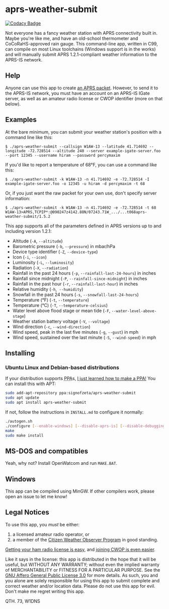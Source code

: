 # aprs-weather-submit

[![Codacy Badge](https://api.codacy.com/project/badge/Grade/a5e5337dd57b486089391aabd2f5429b)](https://app.codacy.com/gh/rhymeswithmogul/aprs-weather-submit?utm_source=github.com\&utm_medium=referral\&utm_content=rhymeswithmogul/aprs-weather-submit\&utm_campaign=Badge_Grade_Settings)

Not everyone has a fancy weather station with APRS connectivity built in.  Maybe you're like me, and have an old-school thermometer and CoCoRaHS-approved rain gauge.  This command-line app, written in C99, can compile on most Linux toolchains (Windows support is in the works) and will manually submit APRS 1.2.1-compliant weather information to the APRS-IS network.

## Help

Anyone can use this app to create [an APRS packet](http://www.aprs.org/doc/APRS101.PDF).  However, to send it to the APRS-IS network, you must have an account on an APRS-IS IGate server, as well as an amateur radio license or CWOP identifier (more on that below).

## Examples

At the bare minimum, you can submit your weather station's position with a command line like this:

```console
$ ./aprs-weather-submit --callsign W1AW-13 --latitude 41.714692 --longitude -72.728514 --altitude 240 --server example-igate-server.foo --port 12345 --username hiram --password percymaxim
```

If you'd like to report a temperature of 68°F, you can use a command like this:

```console
$ ./aprs-weather-submit -k W1AW-13 -n 41.714692 -e -72.728514 -I example-igate-server.foo -o 12345 -u hiram -d percymaxim -t 68
```

Or, if you just want the raw packet for your own use, don't specify server information:

```console
$ ./aprs-weather-submit -k W1AW-13 -n 41.714692 -e -72.728514 -t 68
W1AW-13>APRS,TCPIP*:@090247z4142.88N/07243.71W_.../...t068aprs-weather-submit/1.5.2
```

This app supports all of the parameters defined in APRS versions up to and including version 1.2.1:

*   Altitude (`-A`, `--altitude`)
*   Barometric pressure (`-b`, `--pressure`) in mbar/hPa
*   Device type identifier (`-Z`, `--device-type`)
*   Icon (`-i`, `--icon`)
*   Luminosity (`-L`, `--luminosity`)
*   Radiation (`-X`, `--radiation`)
*   Rainfall in the past 24 hours (`-p`, `--rainfall-last-24-hours`) in inches
*   Rainfall since midnight (`-P`, `--rainfall-since-midnight`) in inches
*   Rainfall in the past hour (`-r`, `--rainfall-last-hour`) in inches
*   Relative humidity (`-h`,`  --humidity `)
*   Snowfall in the past 24 hours (`-s`, `--snowfall-last-24-hours`)
*   Temperature (°F) (`-t`, `--temperature`)
*   Temperature (°C) (`-T`, `--temperature-celsius`)
*   Water level above flood stage or mean tide (`-F`, `--water-level-above-stage`)
*   Weather station battery voltage (`-V`, `--voltage`)
*   Wind direction (`-c`, `--wind-direction`)
*   Wind speed, peak in the last five minutes (`-g`, `--gust`) in mph
*   Wind speed, sustained over the last minute (`-S`, `--wind-speed`) in mph


## Installing

### Ubuntu Linux and Debian-based distributions
If your distribution supports <abbr title="Personal Package Archive">PPA</abbr>s, [I just learned how to make a PPA!](https://launchpad.net/~signofzeta/+archive/ubuntu/aprs-weather-submit)  You can install this with APT:

```bash
sudo add-apt-repository ppa:signofzeta/aprs-weather-submit
sudo apt update
sudo apt install aprs-weather-submit
```

If not, follow the instructions in `INSTALL.md` to configure it normally:
```bash
./autogen.sh
./configure [--enable-windows] [--disable-aprs-is] [--disable-debugging]
make
sudo make install
```

## MS-DOS and compatibles
Yeah, why not?  Install OpenWatcom and run `MAKE.BAT`.

## Windows
This app can be compiled using MinGW.  If other compilers work, please open an issue to let me know!


## Legal Notices

To use this app, you *must* be either:

1.  a licensed amateur radio operator, or
2.  a member of the [Citizen Weather Observer Program](http://wxqa.com/) in good standing.

[Getting your ham radio license is easy](https://hamstudy.org/), and [joining CWOP is even easier](http://wxqa.com/SIGN-UP.html).

Like it says in the license:  this app is distributed in the hope that it will be useful, but WITHOUT ANY WARRANTY; without even the implied warranty of MERCHANTABILITY or FITNESS FOR A PARTICULAR PURPOSE.  See the [GNU Affero General Public License 3.0](https://www.gnu.org/licenses/agpl-3.0.html) for more details.  As such, you and you alone are solely responsible for using this app to submit complete and correct weather and/or location data.  Please do not use this app for evil.  Don't make me regret writing this app.

QTH. 73, W1DNS
